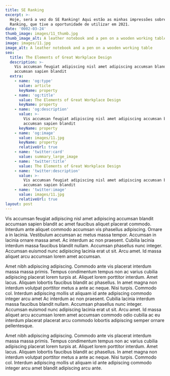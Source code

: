 ```yaml
---
title: SE Ranking
excerpt: >-
  Hoje, será a vez do SE Ranking! Aqui estão as minhas impressões sobre o SE
  Ranking, que tive a oportunidade de utilizar em 2021.
date: '0002-03-24'
thumb_image: images/11_thumb.jpg
thumb_image_alt: A leather notebook and a pen on a wooden working table
image: images/11.jpg
image_alt: A leather notebook and a pen on a wooden working table
seo:
  title: The Elements of Great Workplace Design
  description: >-
    Vis accumsan feugiat adipiscing nisl amet adipiscing accumsan blandit
    accumsan sapien blandit
  extra:
    - name: 'og:type'
      value: article
      keyName: property
    - name: 'og:title'
      value: The Elements of Great Workplace Design
      keyName: property
    - name: 'og:description'
      value: >-
        Vis accumsan feugiat adipiscing nisl amet adipiscing accumsan blandit
        accumsan sapien blandit
      keyName: property
    - name: 'og:image'
      value: images/11.jpg
      keyName: property
      relativeUrl: true
    - name: 'twitter:card'
      value: summary_large_image
    - name: 'twitter:title'
      value: The Elements of Great Workplace Design
    - name: 'twitter:description'
      value: >-
        Vis accumsan feugiat adipiscing nisl amet adipiscing accumsan blandit
        accumsan sapien blandit
    - name: 'twitter:image'
      value: images/11.jpg
      relativeUrl: true
layout: post
---
```


Vis accumsan feugiat adipiscing nisl amet adipiscing accumsan blandit accumsan sapien blandit ac amet faucibus aliquet placerat commodo. Interdum ante aliquet commodo accumsan vis phasellus adipiscing. Ornare a in lacinia. Vestibulum accumsan ac metus massa tempor. Accumsan in lacinia ornare massa amet. Ac interdum ac non praesent. Cubilia lacinia interdum massa faucibus blandit nullam. Accumsan phasellus nunc integer. Accumsan euismod nunc adipiscing lacinia erat ut sit. Arcu amet. Id massa aliquet arcu accumsan lorem amet accumsan.

Amet nibh adipiscing adipiscing. Commodo ante vis placerat interdum massa massa primis. Tempus condimentum tempus non ac varius cubilia adipiscing placerat lorem turpis at. Aliquet lorem porttitor interdum. Amet lacus. Aliquam lobortis faucibus blandit ac phasellus. In amet magna non interdum volutpat porttitor metus a ante ac neque. Nisi turpis. Commodo col. Interdum adipiscing mollis ut aliquam id ante adipiscing commodo integer arcu amet Ac interdum ac non praesent. Cubilia lacinia interdum massa faucibus blandit nullam. Accumsan phasellus nunc integer. Accumsan euismod nunc adipiscing lacinia erat ut sit. Arcu amet. Id massa aliquet arcu accumsan lorem amet accumsan commodo odio cubilia ac eu interdum placerat placerat arcu commodo lobortis adipiscing semper ornare pellentesque.

Amet nibh adipiscing adipiscing. Commodo ante vis placerat interdum massa massa primis. Tempus condimentum tempus non ac varius cubilia adipiscing placerat lorem turpis at. Aliquet lorem porttitor interdum. Amet lacus. Aliquam lobortis faucibus blandit ac phasellus. In amet magna non interdum volutpat porttitor metus a ante ac neque. Nisi turpis. Commodo col. Interdum adipiscing mollis ut aliquam id ante adipiscing commodo integer arcu amet blandit adipiscing arcu ante.
